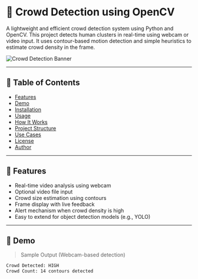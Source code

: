 # 👥 Crowd Detection using OpenCV

A lightweight and efficient crowd detection system using Python and OpenCV. This project detects human clusters in real-time using webcam or video input. It uses contour-based motion detection and simple heuristics to estimate crowd density in the frame.

![Crowd Detection Banner](https://user-images.githubusercontent.com/your-banner.png) <!-- Optional: Replace or remove -->

---

## 📌 Table of Contents

- [Features](#-features)
- [Demo](#-demo)
- [Installation](#-installation)
- [Usage](#-usage)
- [How It Works](#-how-it-works)
- [Project Structure](#-project-structure)
- [Use Cases](#-use-cases)
- [License](#-license)
- [Author](#-author)

---

## 🚀 Features

- Real-time video analysis using webcam
- Optional video file input
- Crowd size estimation using contours
- Frame display with live feedback
- Alert mechanism when crowd density is high
- Easy to extend for object detection models (e.g., YOLO)

---

## 🎥 Demo

> Sample Output (Webcam-based detection)

```bash
Crowd Detected: HIGH
Crowd Count: 14 contours detected

